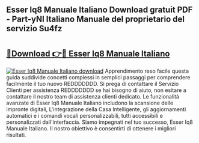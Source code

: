 ## Esser Iq8 Manuale Italiano Download gratuit PDF - Part-yNI Italiano Manuale del proprietario del servizio Su4fz

# <h2><a href="http://dfee77f.blite.top/?on=Esser+Iq8+Manuale+Italiano">🔗Download 👉🔴 Esser Iq8 Manuale Italiano</a></h2>

[![Esser Iq8 Manuale Italiano download](https://i.imgur.com/lujVjoI.png)](http://dfee77f.blite.top/?on=Esser+Iq8+Manuale+Italiano)
Apprendimento reso facile questa guida suddivide concetti complessi in semplici passaggi per comprendere facilmente il tuo nuovo REDDDDDDD. Si prega di contattare il Servizio Clienti per assistenza REDDDDDDD se hai bisogno di aiuto, non esitare a contattare il nostro team di assistenza clienti dedicato. Le funzionalità avanzate di Esser Iq8 Manuale Italiano includono la scansione delle impronte digitali, L'integrazione della Casa Intelligente, gli aggiornamenti automatici e i comandi vocali personalizzabili, tutti accessibili e personalizzati dall'interfaccia. Siamo impegnati nel tuo successo, Esser Iq8 Manuale Italiano. Il nostro obiettivo è consentirti di ottenere i migliori risultati.
